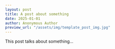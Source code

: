 ```yaml
---
layout: post
title: A post about something
date: 2025-01-01
author: Anonymous Author
preview_url: "/assets/img/template_post_img.jpg"
---
```


This post talks about something...
